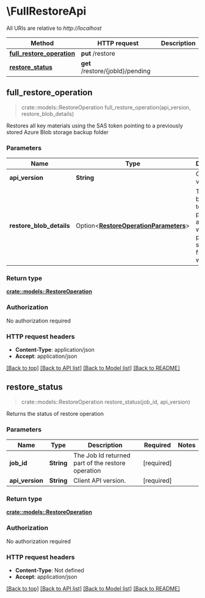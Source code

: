 # \FullRestoreApi

All URIs are relative to *http://localhost*

Method | HTTP request | Description
------------- | ------------- | -------------
[**full_restore_operation**](FullRestoreApi.md#full_restore_operation) | **put** /restore | 
[**restore_status**](FullRestoreApi.md#restore_status) | **get** /restore/{jobId}/pending | 



## full_restore_operation

> crate::models::RestoreOperation full_restore_operation(api_version, restore_blob_details)


Restores all key materials using the SAS token pointing to a previously stored Azure Blob storage backup folder

### Parameters


Name | Type | Description  | Required | Notes
------------- | ------------- | ------------- | ------------- | -------------
**api_version** | **String** | Client API version. | [required] |
**restore_blob_details** | Option<[**RestoreOperationParameters**](RestoreOperationParameters.md)> | The Azure blob SAS token pointing to a folder where the previous successful full backup was stored |  |

### Return type

[**crate::models::RestoreOperation**](RestoreOperation.md)

### Authorization

No authorization required

### HTTP request headers

- **Content-Type**: application/json
- **Accept**: application/json

[[Back to top]](#) [[Back to API list]](../README.md#documentation-for-api-endpoints) [[Back to Model list]](../README.md#documentation-for-models) [[Back to README]](../README.md)


## restore_status

> crate::models::RestoreOperation restore_status(job_id, api_version)


Returns the status of restore operation

### Parameters


Name | Type | Description  | Required | Notes
------------- | ------------- | ------------- | ------------- | -------------
**job_id** | **String** | The Job Id returned part of the restore operation | [required] |
**api_version** | **String** | Client API version. | [required] |

### Return type

[**crate::models::RestoreOperation**](RestoreOperation.md)

### Authorization

No authorization required

### HTTP request headers

- **Content-Type**: Not defined
- **Accept**: application/json

[[Back to top]](#) [[Back to API list]](../README.md#documentation-for-api-endpoints) [[Back to Model list]](../README.md#documentation-for-models) [[Back to README]](../README.md)

